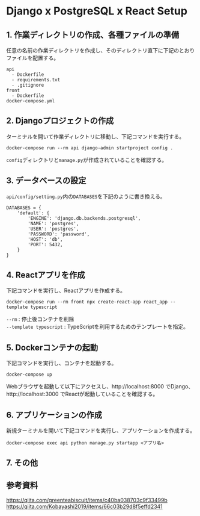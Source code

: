 # Django x PostgreSQL x React Setup

## 1. 作業ディレクトリの作成、各種ファイルの準備

任意の名前の作業ディレクトリを作成し、そのディレクトリ直下に下記のとおりファイルを配置する。
```
api
  - Dockerfile
  - requirements.txt
  - .gitignore
front
  - Dockerfile
docker-compose.yml
```

## 2. Djangoプロジェクトの作成

ターミナルを開いて作業ディレクトリに移動し、下記コマンドを実行する。
```
docker-compose run --rm api django-admin startproject config .
```
`config`ディレクトリと`manage.py`が作成されていることを確認する。

## 3. データベースの設定

`api/config/setting.py`内の`DATABASES`を下記のように書き換える。
```
DATABASES = {
    'default': {
        'ENGINE': 'django.db.backends.postgresql',
        'NAME': 'postgres',
        'USER': 'postgres',
        'PASSWORD': 'password',
        'HOST': 'db',
        'PORT': 5432,
    }
}
```

## 4. Reactアプリを作成

下記コマンドを実行し、Reactアプリを作成する。
```
docker-compose run --rm front npx create-react-app react_app --template typescript
```
`--rm` : 停止後コンテナを削除<br>
`--template typescript` : TypeScriptを利用するためのテンプレートを指定。

## 5. Dockerコンテナの起動

下記コマンドを実行し、コンテナを起動する。
```
docker-compose up
```
Webブラウザを起動して以下にアクセスし、http://localhost:8000 でDjango、http://localhost:3000 でReactが起動していることを確認する。

## 6. アプリケーションの作成

新規ターミナルを開いて下記コマンドを実行し、アプリケーションを作成する。
```
docker-compose exec api python manage.py startapp <アプリ名>
```

## 7. その他

## 参考資料

https://qiita.com/greenteabiscuit/items/c40ba038703c9f33499b<br>
https://qiita.com/Kobayashi2019/items/66c03b29d8f5effd2341
